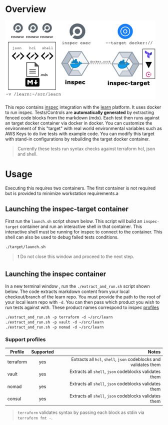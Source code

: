 # Overview

![Diagram](/images/diagram.png)


This repo contains [inspec](https://www.inspec.io/) integration with the [learn](https://github.com/hashicorp/learn) platform. It uses docker to run inspec. Tests/Controls are __automatically generated__ by extracting fenced code blocks from the markdown (mdx). Each test then runs against an target docker container via docker in docker. You can customize the environment of this "target" with real world environmental variables such as AWS Keys to do live tests with example code. You can modify this target with stand-in configurations by rebuilding the target docker container. 

> Currently these tests run syntax checks against terraform hcl, json and shell.

# Usage

Executing this requires two containers. The first container is not required but is provided to minimize workstation requirements.a


## Launching the inspec-target container

First run the `launch.sh` script shown below. This script will build an `inspec-target` container and run an interactive shell in that container. This interactive shell must be running for inspec to connect to the container. This shell can also be used to debug failed tests conditions.

```shell
./target/launch.sh
```

> :exclamation: Do not close this window and proceed to the next step.

## Launching the inspec container

In a new terminal window , run the `./extract_and_run.sh` script shown below. The code extracts markdown content from your local checkout/branch of the learn repo. You must provide the path to the root of your local learn repo with `-d`. You can then pass which product you wish to run tests against with. These product names correspond to inspec [profiles](https://www.inspec.io/docs/reference/profiles/)


```shell
./extract_and_run.sh -p terraform -d ~/src/learn
./extract_and_run.sh -p vault -d ~/src/learn
./extract_and_run.sh -p nomad -d ~/src/learn
```

### Support profiles


| Profile       | Supported     | Notes                                                                                                |
| ------------- |:-------------:| ------------------------------------------------------------------:|
| terraform     | yes           | Extracts all `hcl`, `shell`, `json` codeblocks and validates them |
| vault         | yes           | Extracts all `shell`, `json` codeblocks validates them             |
| nomad         | yes           | Extracts all `shell`, `json` codeblocks validates them             |
| consul        | yes           | Extracts all `shell`, `json` codeblocks validates them             |

> `terraform` validates syntax by passing each block as stdin via `terraform fmt -`.

